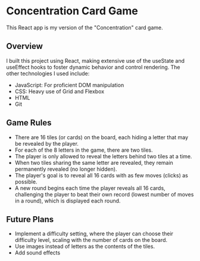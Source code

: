 # Concentration Card Game
This React app is my version of the "Concentration" card game.

## Overview

I built this project using React, making extensive use of the useState and useEffect hooks to foster dynamic behavior and control rendering. The other technologies I used include:

- JavaScript: For proficient DOM manipulation
- CSS: Heavy use of Grid and Flexbox
- HTML
- Git

## Game Rules

- There are 16 tiles (or cards) on the board, each hiding a letter that may be revealed by the player.
- For each of the 8 letters in the game, there are two tiles.
- The player is only allowed to reveal the letters behind two tiles at a time.
- When two tiles sharing the same letter are revealed, they remain permanently revealed (no longer hidden).
- The player's goal is to reveal all 16 cards with as few moves (clicks) as possible.
- A new round begins each time the player reveals all 16 cards, challenging the player to beat their own record (lowest number of moves in a round), which is displayed each round.

## Future Plans

- Implement a difficulty setting, where the player can choose their difficulty level, scaling with the number of cards on the board.
- Use images instead of letters as the contents of the tiles.
- Add sound effects
